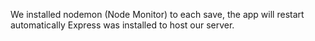 We installed nodemon (Node Monitor) to each save, the app will restart automatically
Express was installed to host our server.
